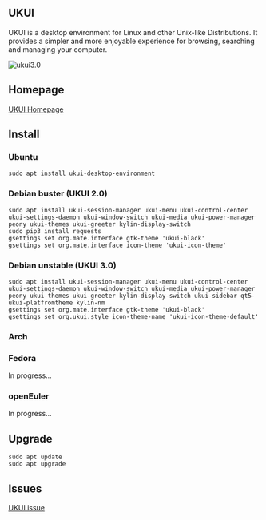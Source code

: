 ## UKUI

UKUI is a desktop environment for Linux and other Unix-like Distributions. It provides a simpler and more enjoyable experience for browsing, searching and managing your computer.

![ukui3.0](https://www.ukui.org/images/feature_li1.png)

## Homepage
[UKUI Homepage](https://www.ukui.org)

## Install

### Ubuntu
```
sudo apt install ukui-desktop-environment
```

### Debian buster (UKUI 2.0)
```
sudo apt install ukui-session-manager ukui-menu ukui-control-center ukui-settings-daemon ukui-window-switch ukui-media ukui-power-manager peony ukui-themes ukui-greeter kylin-display-switch
sudo pip3 install requests
gsettings set org.mate.interface gtk-theme 'ukui-black'
gsettings set org.mate.interface icon-theme 'ukui-icon-theme'
```

### Debian unstable (UKUI 3.0)
```
sudo apt install ukui-session-manager ukui-menu ukui-control-center ukui-settings-daemon ukui-window-switch ukui-media ukui-power-manager peony ukui-themes ukui-greeter kylin-display-switch ukui-sidebar qt5-ukui-platfromtheme kylin-nm
gsettings set org.mate.interface gtk-theme 'ukui-black'
gsettings set org.ukui.style icon-theme-name 'ukui-icon-theme-default'
```

### Arch

### Fedora
In progress...

### openEuler
In progress...

## Upgrade
```
sudo apt update
sudo apt upgrade
```

## Issues
[UKUI issue](www.github.com/ukui/ukui-desktop-environment/issues)
